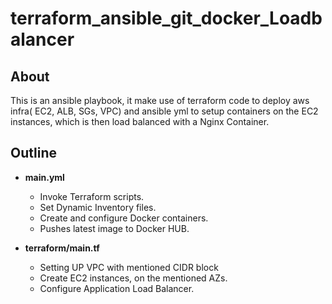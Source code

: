 # terraform_ansible_git_docker_Loadbalancer

## About

This is an ansible playbook, it make use of terraform code to deploy aws infra( EC2, ALB, SGs, VPC) and ansible yml to setup containers on the EC2 instances, which is then load balanced with a Nginx Container.

## Outline

- <b>main.yml</b>
   
  - Invoke Terraform scripts.
  - Set Dynamic Inventory files.
  - Create and configure Docker containers.
  - Pushes latest image to Docker HUB.

- <b>terraform/main.tf</b>
   - Setting UP VPC with mentioned CIDR block
   - Create EC2 instances, on the mentioned AZs.
   - Configure Application Load Balancer.


